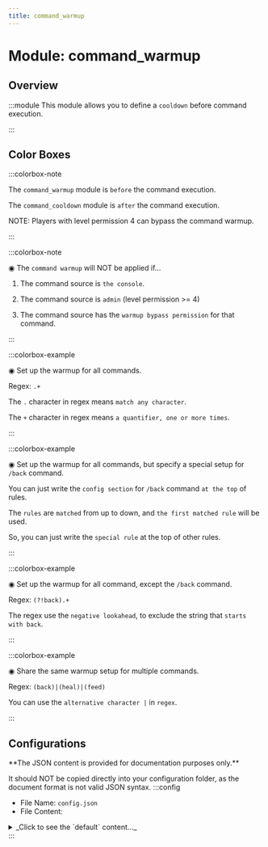 ```yaml
---
title: command_warmup
---
```



# Module: command_warmup

## Overview
:::module
  This module allows you to define a `cooldown` before command execution.


:::
## Color Boxes

:::colorbox-note

  The `command_warmup` module is `before` the command execution.
  
  The `command_cooldown` module is `after` the command execution.
  
  
  
  NOTE: Players with level permission 4 can bypass the command warmup.


:::

:::colorbox-note

  ◉ The `command warmup` will NOT be applied if...
  
  1. The command source is `the console`.
  
  2. The command source is `admin` (level permission >= 4)
  
  3. The command source has the `warmup bypass permission` for that command.


:::

:::colorbox-example

  ◉ Set up the warmup for all commands.
  
  Regex: `.+`
  
  
  
  The `.` character in regex means `match any character`.
  
  The `+` character in regex means `a quantifier, one or more times`.


:::

:::colorbox-example

  ◉ Set up the warmup for all commands, but specify a special setup for `/back` command.
  
  You can just write the `config section` for `/back` command `at the top` of rules.
  
  The `rules` are `matched` from up to down, and `the first matched rule` will be used.
  
  So, you can just write the `special rule` at the top of other rules.


:::

:::colorbox-example

  ◉ Set up the warmup for all command, except the `/back` command.
  
  Regex: `(?!back).+`
  
  
  
  The regex use the `negative lookahead`, to exclude the string that `starts with back`.


:::

:::colorbox-example

  ◉ Share the same warmup setup for multiple commands.
  
  Regex: `(back)|(heal)|(feed)`
  
  
  
  You can use the `alternative character |` in `regex`.


:::

## Configurations
<Admonition type="warning" icon="" title="">
**The JSON content is provided for documentation purposes only.**

It should NOT be copied directly into your configuration folder, as the document format is not valid JSON syntax.
</Admonition>
:::config
- File Name: `config.json`
- File Content: 
<details>

<summary>_Click to see the `default` content..._</summary>

```json showLineNumbers title="config/fuji/modules/command_warmup/config.json"
{
  /* Should we send a warning message for no movement? */
  "warn_for_move": true
  /* Defined `warmup` rules. */,
  "rules": [
    {
      "tags": [
        "default-tag-name"
      ],
      "command": {
        "regex": "back",
        "warmup_time_ms": 3000
      },
      "interruptible": {
        "enable": true,
        "interrupt_distance": 3.0,
        "interrupt_on_damaged": true,
        "interrupt_in_combat": true
      }
    },
    {
      "tags": [
        "default-tag-name"
      ],
      "command": {
        "regex": "heal",
        "warmup_time_ms": 1000
      },
      "interruptible": {
        "enable": true,
        "interrupt_distance": 3.0,
        "interrupt_on_damaged": true,
        "interrupt_in_combat": true
      }
    }
  ]
}
```
</details>
:::
